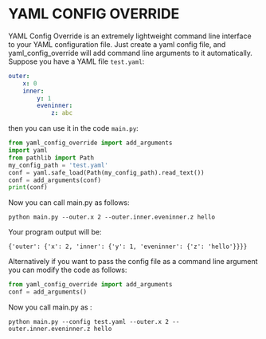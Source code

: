 # YAML CONFIG OVERRIDE
YAML Config Override is an extremely lightweight command line interface to your YAML configuration file.
Just create a yaml config file, and yaml_config_override will add command line arguments to it automatically.
Suppose you have a YAML file `test.yaml`:
```yaml
outer:
    x: 0
    inner:
        y: 1
        eveninner:
            z: abc
```
then you can use it in the code `main.py`:
```python
from yaml_config_override import add_arguments
import yaml
from pathlib import Path
my_config_path = 'test.yaml'
conf = yaml.safe_load(Path(my_config_path).read_text())
conf = add_arguments(conf)
print(conf)
```
Now you can call main.py as follows:
```
python main.py --outer.x 2 --outer.inner.eveninner.z hello
```
Your program output will be:
```
{'outer': {'x': 2, 'inner': {'y': 1, 'eveninner': {'z': 'hello'}}}}
```

Alternatively if you want to pass the config file as a command line argument you can modify the code as follows:
```python
from yaml_config_override import add_arguments
conf = add_arguments()
```

Now you call main.py as :
```
python main.py --config test.yaml --outer.x 2 --outer.inner.eveninner.z hello
```
